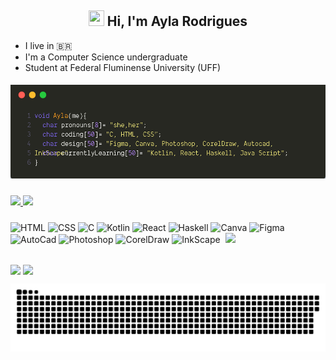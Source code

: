 <h2 align="center"><img src ="https://img.icons8.com/?id=116827&size=2x&color=000000" height="25" width ="25"> Hi, I'm Ayla Rodrigues </h2>
 
- I live in :brazil:
- I'm a Computer Science undergraduate
- Student at Federal Fluminense University (UFF) 

<h5> 
  
 <div>
  <img height="150em" src="img/carbon.png"/>
 </div>

</h5>

<div>
<a href="https://github.com/AylaRodrigues">
  <img height="125em" src="https://github-readme-stats.vercel.app/api?username=AylaRodrigues&show_icons=true&theme=kacho_ga&include_all_commits=true&count_private=true"/>
  <img height="125em" src="https://github-readme-stats.vercel.app/api/top-langs/?username=AylaRodrigues&layout=compact&langs_count=7&theme=kacho_ga"/>
  </a>
 </div>
<h3> </h3>
<div style="display: inline_block">
  <img align="center" alt="HTML" height="40" width ="40" src="https://img.icons8.com/?id=1043&size=2x&color=000000">
  <img align="center" alt="CSS" height="40" width ="40" src="https://img.icons8.com/?id=9nmz9TYzN8iO&size=2x&color=000000">
  <img align="center" alt="C" height="35" width ="35" src="https://img.icons8.com/?id=111021&size=2x&color=000000">
  <img align="center" alt="Kotlin" height="35" width ="35" src="https://img.icons8.com/?id=xlklWoCAXeC6&size=2x&color=000000">
  <img align="center" alt="React" height="35" width ="35" src="https://img.icons8.com/?id=fdBWYEwusJbm&size=2x&color=000000">
  <img align="center" alt="Haskell" height="35" width ="35" src="https://img.icons8.com/?id=W5tDlZIZgAHJ&size=2x&color=000000">
  <img align="center" alt="Canva" height="42" width ="42" src="https://img.icons8.com/?id=ira259PyThHV&size=2x&color=000000">
  <img align="center" alt="Figma" height="35" width ="35" src="https://img.icons8.com/?id=amXjtNWVYSKP&size=2x&color=000000">
  <img align="center" alt="AutoCad" height="30" width ="30" src="https://img.icons8.com/?id=FSnJPuMw8eeF&size=2x&color=000000">
  <img align="center" alt="Photoshop" height="40" width ="40" src="https://img.icons8.com/?id=2916&size=2x&color=000000">
  <img align="center" alt="CorelDraw" height="35" width ="35" src="https://img.icons8.com/?id=77638&size=2x&color=000000">
  <img align="center" alt="InkScape" height="35" width ="35" src="https://img.icons8.com/?id=62768&size=2x&color=000000">

  <img src="https://cdn.discordapp.com/attachments/817092151082483763/886313385564721202/xyz.gif" width = "160px" align = "right">
</div>


##

 <div>
  <a href="https://www.linkedin.com/in/rodrigues-ayla/" target="_blank"><img align="center" src="https://img.shields.io/badge/-LinkedIn-FF9040?style=for-the-badge&logo=linkedin&logoColor=white" target="_blank"></a> 
  <a href="https://www.instagram.com/4yla_rodrigues/" target="_blank"><img align="center"src="https://img.shields.io/badge/-Instagram-FF9040?style=for-the-badge&logo=instagram&logoColor=white" target="_blank"></a>
  
  
![Snake animation](https://github.com/AylaRodrigues/AylaRodrigues/blob/output/github-contribution-grid-snake.svg)
    
 </div>
